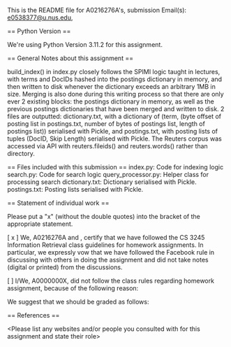 This is the README file for A0216276A's, <ADD STUDENT ID HERE> submission
Email(s): e0538377@u.nus.edu, <ADD EMAIL HERE>

== Python Version ==

We're using Python Version 3.11.2 for
this assignment.

== General Notes about this assignment ==

build_index() in index.py closely follows the SPIMI logic taught in lectures, with terms and DocIDs hashed into the postings dictionary in memory, and then written to disk whenever the dictionary exceeds an arbitrary 1MB in size. Merging is also done during this writing process so that there are only ever 2 existing blocks: the postings dictionary in memory, as well as the previous postings dictionaries that have been merged and written to disk. 2 files are outputted: dictionary.txt, with a dictionary of (term, (byte offset of posting list in postings.txt, number of bytes of postings list, length of postings list)) serialised with Pickle, and postings.txt, with posting lists of tuples (DocID, Skip Length) serialised with Pickle. 
The Reuters corpus was accessed via API with reuters.fileids() and reuters.words() rather than directory.

== Files included with this submission ==
<RENAME DICTIONARY AND POSTINGS BEFORE SUBMISSION>
index.py: Code for indexing logic
search.py: Code for search logic
query_processor.py: Helper class for processing search
dictionary.txt: Dictionary serialised with Pickle.
postings.txt: Posting lists serialised with Pickle. 

== Statement of individual work ==

Please put a "x" (without the double quotes) into the bracket of the appropriate statement.

[ x ] We, A0216276A and <ADD STUDENT ID HERE>, certify that we have followed the CS 3245 Information
Retrieval class guidelines for homework assignments.  In particular, we
expressly vow that we have followed the Facebook rule in discussing
with others in doing the assignment and did not take notes (digital or
printed) from the discussions.  

[ ] I/We, A0000000X, did not follow the class rules regarding homework
assignment, because of the following reason:

<Please fill in>

We suggest that we should be graded as follows:

<Please fill in>

== References ==

<Please list any websites and/or people you consulted with for this
assignment and state their role>
